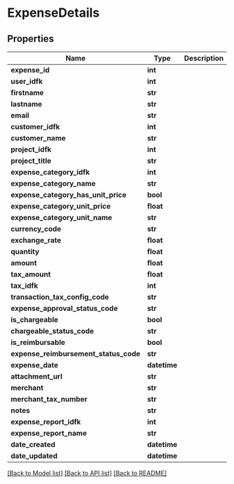 # ExpenseDetails

## Properties
Name | Type | Description | Notes
------------ | ------------- | ------------- | -------------
**expense_id** | **int** |  | [optional] 
**user_idfk** | **int** |  | [optional] 
**firstname** | **str** |  | [optional] 
**lastname** | **str** |  | [optional] 
**email** | **str** |  | [optional] 
**customer_idfk** | **int** |  | [optional] 
**customer_name** | **str** |  | [optional] 
**project_idfk** | **int** |  | [optional] 
**project_title** | **str** |  | [optional] 
**expense_category_idfk** | **int** |  | [optional] 
**expense_category_name** | **str** |  | [optional] 
**expense_category_has_unit_price** | **bool** |  | [optional] 
**expense_category_unit_price** | **float** |  | [optional] 
**expense_category_unit_name** | **str** |  | [optional] 
**currency_code** | **str** |  | [optional] 
**exchange_rate** | **float** |  | [optional] 
**quantity** | **float** |  | [optional] 
**amount** | **float** |  | [optional] 
**tax_amount** | **float** |  | [optional] 
**tax_idfk** | **int** |  | [optional] 
**transaction_tax_config_code** | **str** |  | [optional] 
**expense_approval_status_code** | **str** |  | [optional] 
**is_chargeable** | **bool** |  | [optional] 
**chargeable_status_code** | **str** |  | [optional] 
**is_reimbursable** | **bool** |  | [optional] 
**expense_reimbursement_status_code** | **str** |  | [optional] 
**expense_date** | **datetime** |  | [optional] 
**attachment_url** | **str** |  | [optional] 
**merchant** | **str** |  | [optional] 
**merchant_tax_number** | **str** |  | [optional] 
**notes** | **str** |  | [optional] 
**expense_report_idfk** | **int** |  | [optional] 
**expense_report_name** | **str** |  | [optional] 
**date_created** | **datetime** |  | [optional] 
**date_updated** | **datetime** |  | [optional] 

[[Back to Model list]](../README.md#documentation-for-models) [[Back to API list]](../README.md#documentation-for-api-endpoints) [[Back to README]](../README.md)


